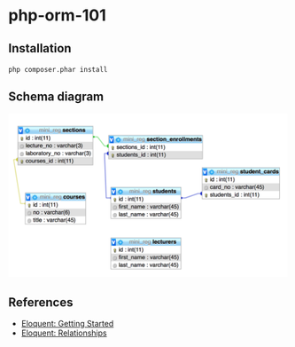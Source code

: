 # php-orm-101

## Installation

```
php composer.phar install
```

## Schema diagram

![](./schema-diagram.png)

## References

* [Eloquent: Getting Started](https://laravel.com/docs/5.5/eloquent)
* [Eloquent: Relationships](https://laravel.com/docs/5.5/eloquent-relationships)